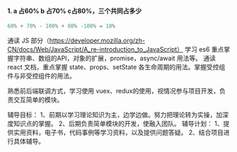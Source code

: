#### 1. a 占60% b 占70% c占80%，三个共同占多少

```js
60% + 70% - 100% + 80% -100% = 10%
```



通读 JS 部分（https://developer.mozilla.org/zh-CN/docs/Web/JavaScript/A_re-introduction_to_JavaScript）
学习 es6 重点掌握字符串、数组的API，对象的扩展，promise，async/await 用法等。
通读 react 文档，重点掌握 state、props、setState 各生命周期的用法。掌握受控组件与非受控组件的用法。

熟悉前后端联调方式，学习使用 vuex、redux的使用，视情况参与项目开发，负责交互简单的模块。

辅导目标：
1、前期以学习理论知识为主，边学边做。努力把理论转为实操，加深度知识点的掌握。
2、后期负责简单模块的开发，使融入团队。
辅导计划：
1、提供实用资料，电子书，代码事例等学习资料，以及提供问题答疑。
2、结合项目进行具体辅导。



